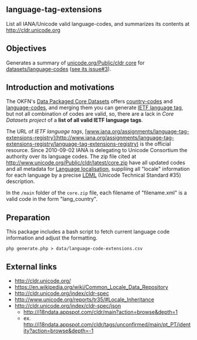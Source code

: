 language-tag-extensions
-----------------------
List all IANA/Unicode valid language-codes, and summarizes its contents at http://cldr.unicode.org

## Objectives
Generates a summary of [unicode.org/Public/cldr core](http://www.unicode.org/Public/cldr/) for [datasets/language-codes](https://github.com/datasets/language-codes/) ([see its issue#3](https://github.com/datasets/language-codes/issues/3)).

## Introduction and motivations

The OKFN's [Data Packaged Core Datasets](https://github.com/datasets) offers 
[country-codes](https://github.com/datasets/country-codes/) and [language-codes](https://github.com/datasets/language-codes/), and merging them you can generate [IETF language tag](https://en.wikipedia.org/wiki/IETF_language_tag), but not all combination of codes are valid, so, there are a lack in *Core Datasets project* of a **list of all valid IETF language tags**.

The URL of *IETF language tags*,  [www.iana.org/assignments/language-tag-extensions-registry](http://www.iana.org/assignments/language-tag-extensions-registry/language-tag-extensions-registry) is the official resource. Since 2010-09-02 IANA is delegating to Unicode Consortium the authority over its language codes. The zip file cited at http://www.unicode.org/Public/cldr/latest/core.zip have all updated codes and all metadata for [Language localisation](https://en.wikipedia.org/wiki/Language_localisation), suppliing all "locale" information for each language by a precise [LDML](http://www.unicode.org/reports/tr35/) (Unicode Technical Standard #35) description.

In the `/main` folder of the `core.zip` file, each filename of "filename.xml" is a valid code in the form "lang_country".

## Preparation

This package includes a bash script to fetch current language code information and adjust the formatting.

```shell
php generate.php > data/language-code-extensions.csv
```

## External links
* http://cldr.unicode.org/
* https://en.wikipedia.org/wiki/Common_Locale_Data_Repository
* http://cldr.unicode.org/index/cldr-spec
* http://www.unicode.org/reports/tr35/#Locale_Inheritance
* http://cldr.unicode.org/index/cldr-spec/json
  * http://i18ndata.appspot.com/cldr/main?action=browse&depth=1 
  * ex. http://i18ndata.appspot.com/cldr/tags/unconfirmed/main/pt_PT/identity?action=browse&depth=-1

